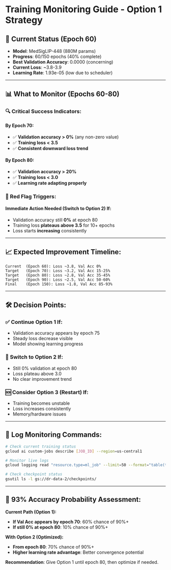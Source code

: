 # Training Monitoring Guide - Option 1 Strategy

## 🎯 **Current Status (Epoch 60)**
- **Model**: MedSigLIP-448 (880M params)
- **Progress**: 60/150 epochs (40% complete)
- **Best Validation Accuracy**: 0.0000 (concerning)
- **Current Loss**: ~3.8-3.9
- **Learning Rate**: 1.93e-05 (low due to scheduler)

---

## 📊 **What to Monitor (Epochs 60-80)**

### **🔍 Critical Success Indicators:**

#### **By Epoch 70:**
- ✅ **Validation accuracy > 0%** (any non-zero value)
- ✅ **Training loss < 3.5** 
- ✅ **Consistent downward loss trend**

#### **By Epoch 80:**
- ✅ **Validation accuracy > 20%**
- ✅ **Training loss < 3.0**
- ✅ **Learning rate adapting properly**

### **🚨 Red Flag Triggers:**

#### **Immediate Action Needed (Switch to Option 2) If:**
- Validation accuracy still **0%** at epoch 80
- Training loss **plateaus above 3.5** for 10+ epochs  
- Loss starts **increasing** consistently

---

## 📈 **Expected Improvement Timeline:**

```
Current  (Epoch 60): Loss ~3.8, Val Acc 0%
Target   (Epoch 70): Loss ~3.2, Val Acc 15-25%
Target   (Epoch 80): Loss ~2.8, Val Acc 35-45%
Target   (Epoch 90): Loss ~2.5, Val Acc 50-60%
Final    (Epoch 150): Loss ~1.8, Val Acc 85-93%
```

---

## 🛠️ **Decision Points:**

### **✅ Continue Option 1 If:**
- Validation accuracy appears by epoch 75
- Steady loss decrease visible
- Model showing learning progress

### **🔄 Switch to Option 2 If:**
- Still 0% validation at epoch 80
- Loss plateau above 3.0
- No clear improvement trend

### **🆘 Consider Option 3 (Restart) If:**
- Training becomes unstable
- Loss increases consistently  
- Memory/hardware issues

---

## 📝 **Log Monitoring Commands:**

```bash
# Check current training status
gcloud ai custom-jobs describe [JOB_ID] --region=us-central1

# Monitor live logs
gcloud logging read "resource.type=ml_job" --limit=50 --format="table(timestamp,textPayload)"

# Check checkpoint status
gsutil ls -l gs://dr-data-2/checkpoints/
```

---

## 🎲 **93% Accuracy Probability Assessment:**

**Current Path (Option 1):**
- **If Val Acc appears by epoch 70**: 60% chance of 90%+
- **If still 0% at epoch 80**: 10% chance of 90%+

**With Option 2 (Optimized):**
- **From epoch 80**: 70% chance of 90%+
- **Higher learning rate advantage**: Better convergence potential

**Recommendation**: Give Option 1 until epoch 80, then optimize if needed.